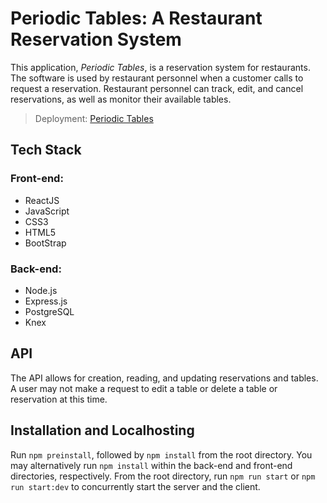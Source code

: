 # Periodic Tables: A Restaurant Reservation System

This application, _Periodic Tables_, is a reservation system for restaurants.
The software is used by restaurant personnel when a customer calls to request a reservation.
Restaurant personnel can track, edit, and cancel reservations, as well as monitor their available tables.

> Deployment: [Periodic Tables](https://restaurant-reservation-app-client.vercel.app)

## Tech Stack

### Front-end:
- ReactJS
- JavaScript
- CSS3
- HTML5
- BootStrap

### Back-end:
- Node.js
- Express.js
- PostgreSQL
- Knex

## API

The API allows for creation, reading, and updating reservations and tables. A user may not make a request to edit a table or delete a table or reservation at this time.

## Installation and Localhosting

Run `npm preinstall`, followed by `npm install` from the root directory. You may alternatively run `npm install` within the back-end and front-end directories, respectively. From the root directory, run `npm run start` or `npm run start:dev` to concurrently start the server and the client.
